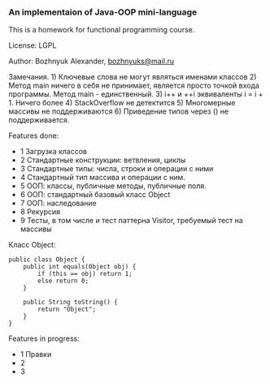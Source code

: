 ### An implementaion of Java-OOP mini-language

This is a homework for functional programming course.

License: LGPL

Author: Bozhnyuk Alexander, bozhnyuks@mail.ru

Замечания. 
    1) Ключевые слова не могут являться именами классов
    2) Метод main ничего в себя не принимает, является просто точкой входа программы. Метод main - единственный.
    3) i++ и ++i эквиваленты i = i + 1. Ничего более
    4) StackOverflow не детектится
    5) Многомерные массивы не поддерживаются
    6) Приведение типов через () не поддерживается. 

Features done:

- 1 Загрузка классов
- 2 Стандартные конструкции: ветвления, циклы
- 3 Стандартные типы: числа, строки и операции с ними
- 4 Стандартный тип массива и операции с ним.
- 5 ООП: классы, публичные методы, публичные поля.  
- 6 ООП: стандартный базовый класс Object
- 7 ООП: наследование
- 8 Рекурсия
- 9 Тесты, в том числе и тест паттерна Visitor, требуемый тест на массивы

Класс Object: 
```
public class Object {
    public int equals(Object obj) {
        if (this == obj) return 1;
        else return 0;
    }
    
    public String toString() {
    	return "Object";
    }
}
```

Features in progress:

- 1 Правки
- 2 
- 3 




